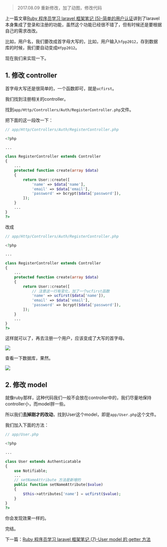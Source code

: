 > 2017.08.09 重新修改，加了动图，修改代码

上一篇文章[Ruby 程序员学习 laravel 框架笔记 (5)-简单的用户认证](https://www.rails365.net/articles/ruby-cheng-xu-yuan-xue-xi-laravel-kuang-jia-bi-ji-5-jian-dan-de-yong-hu-ren-zheng)讲到了laravel本身集成了登录和注册的功能，虽然这个功能已经很不错了，但有时候还是要根据自己的需求改改。

比如，用户名，我们要改成首字母大写的，比如，用户输入`hfpp2012`，存到数据库的时候，我们要自动变成`Hfpp2012`。

现在我们来实现一下。

## 1. 修改 controller

首字母大写还是很简单的，一个函数即可，就是`ucfirst`。

我们找到注册相关的controller。

找到`app/Http/Controllers/Auth/RegisterController.php`文件。

把下面的这一段改一下：

``` php
// app/Http/Controllers/Auth/RegisterController.php

<?php

...

class RegisterController extends Controller
{
    ...
    protected function create(array $data)
    {
        return User::create([
            'name' => $data['name'],
            'email' => $data['email'],
            'password' => bcrypt($data['password']),
        ]);
    }
    ...
}
?>
```

改成

``` php
// app/Http/Controllers/Auth/RegisterController.php

<?php

...

class RegisterController extends Controller
{
    ...
    protected function create(array $data)
    {
        return User::create([
            // 注意这一行有变化，加了一个ucfirst函数
            'name' => ucfirst($data['name']),
            'email' => $data['email'],
            'password' => bcrypt($data['password']),
        ]);
    }
    ...
}
?>
```

这样就可以了，再去注册一个用户，应该变成了大写的首字母。

![](https://rails365.oss-cn-shenzhen.aliyuncs.com/uploads/photo/image/286/2017/377aec2fb1fc3cca785458ea1b27fc14.gif)

查看一下数据库，果然。

![](https://rails365.oss-cn-shenzhen.aliyuncs.com/uploads/photo/image/287/2017/9cff8be3fd95896ee0ecbf97f5cc6dad.gif)

## 2. 修改 model

就像ruby那样，这种代码我们一般不会放在controller中的，我们尽量地保持controller小，而model胖一些。

所以我们**去掉刚才的改动**，找到User这个model，即是`app/User.php`这个文件。

我们加入下面的方法：

``` php
// app/User.php

<?php

...

class User extends Authenticatable
{
    use Notifiable;
    ...
    // setNameAttribute 方法是新增的
    public function setNameAttribute($value)
    {
        $this->attributes['name'] = ucfirst($value);
    }
}
?>
```

你会发现效果一样的。

完结。

下一篇：[Ruby 程序员学习 laravel 框架笔记 (7)-User model 的 getter 方法](https://www.rails365.net/articles/ruby-cheng-xu-yuan-xue-xi-laravel-kuang-jia-bi-ji-7-user-model-getter-fang-fa)

